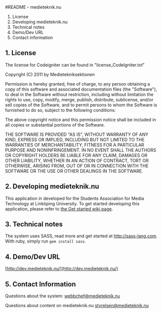 #README - medieteknik.nu

1. License
2. Developing medieteknik.nu
3. Technical notes
4. Demo/Dev URL
5. Contact information

## 1. License
The license for Codeigniter can be found in "license_CodeIgniter.txt"

Copyright (C) 2011 by Medietekniksektionen

Permission is hereby granted, free of charge, to any person obtaining a copy
of this software and associated documentation files (the "Software"), to deal
in the Software without restriction, including without limitation the rights
to use, copy, modify, merge, publish, distribute, sublicense, and/or sell
copies of the Software, and to permit persons to whom the Software is
furnished to do so, subject to the following conditions:

The above copyright notice and this permission notice shall be included in
all copies or substantial portions of the Software.

THE SOFTWARE IS PROVIDED "AS IS", WITHOUT WARRANTY OF ANY KIND, EXPRESS OR
IMPLIED, INCLUDING BUT NOT LIMITED TO THE WARRANTIES OF MERCHANTABILITY,
FITNESS FOR A PARTICULAR PURPOSE AND NONINFRINGEMENT. IN NO EVENT SHALL THE
AUTHORS OR COPYRIGHT HOLDERS BE LIABLE FOR ANY CLAIM, DAMAGES OR OTHER
LIABILITY, WHETHER IN AN ACTION OF CONTRACT, TORT OR OTHERWISE, ARISING FROM,
OUT OF OR IN CONNECTION WITH THE SOFTWARE OR THE USE OR OTHER DEALINGS IN
THE SOFTWARE.

## 2. Developing medieteknik.nu
This application in developed for the Students Association for Media Technology at Linköping University.
To get started developing this application, please refer to [the Get started wiki page](https://github.com/medieteknik/Medieteknik.nu/wiki/Get-started-with-the-development-of-medieteknik.nu).

## 3. Technical notes
The system uses SASS, read more and get started at http://sass-lang.com. With ruby, simply
run <code>gem install sass</code>.

## 4. Demo/Dev URL
[http://dev.medieteknik.nu/](http://dev.medieteknik.nu/)

## 5. Contact Information
Questions about the system:
	webbchef@medieteknik.nu

Questions about content on medieteknik.nu
	styrelsen@medieteknik.nu
